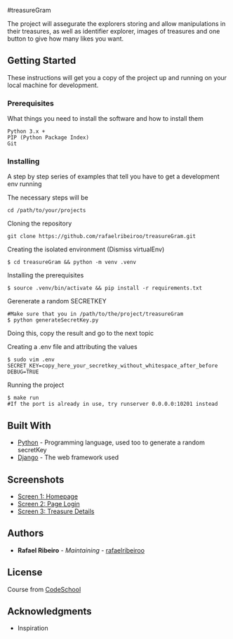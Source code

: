 #treasureGram

The project will assegurate the explorers storing and allow manipulations in their treasures, as well as identifier explorer, images of treasures and one button to give how many likes you want.

## Getting Started

These instructions will get you a copy of the project up and running on your local machine for development. 

### Prerequisites

What things you need to install the software and how to install them

```
Python 3.x +
PIP (Python Package Index)
Git
```

### Installing

A step by step series of examples that tell you have to get a development env running

The necessary steps will be

```
cd /path/to/your/projects
```

Cloning the repository

```
git clone https://github.com/rafaelribeiroo/treasureGram.git
```

Creating the isolated environment (Dismiss virtualEnv)

```
$ cd treasureGram && python -m venv .venv
```

Installing the prerequisites

```
$ source .venv/bin/activate && pip install -r requirements.txt
``` 

Gerenerate a random SECRETKEY

```
#Make sure that you in /path/to/the/project/treasureGram
$ python generateSecretKey.py
``` 
Doing this, copy the result and go to the next topic

Creating a .env file and attributing the values

```
$ sudo vim .env
SECRET_KEY=copy_here_your_secretkey_without_whitespace_after_before
DEBUG=TRUE
```

Running the project

```
$ make run
#If the port is already in use, try runserver 0.0.0.0:10201 instead
``` 

## Built With

* [Python](https://www.python.org/) - Programming language, used too to generate a random secretKey
* [Django](https://www.djangoproject.com/) - The web framework used

## Screenshots

* [Screen 1: Homepage](https://imgur.com/GwbNxJd)
* [Screen 2: Page Login](https://imgur.com/hVw5VOw)
* [Screen 3: Treasure Details](https://imgur.com/HO73kr1)

## Authors

* **Rafael Ribeiro** - *Maintaining* - [rafaelribeiroo](https://github.com/rafaelribeiroo)

## License

Course from [CodeSchool](https://www.codeschool.com/courses/digging-into-django)

## Acknowledgments

* Inspiration
